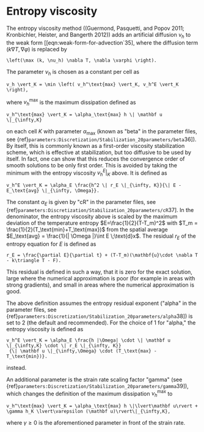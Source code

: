 
# Entropy viscosity

The entropy viscosity method ((Guermond, Pasquetti, and Popov 2011;
Kronbichler, Heister, and Bangerth 2012)) adds an artificial diffusion $\nu_h$
to the weak form [\[eqn:weak-form-for-advection`35], where the diffusion
term $\left (k\nabla T, \nabla \varphi \right)$ is replaced by
```{math}
\left(\max (k, \nu_h) \nabla T, \nabla \varphi \right).
```
The parameter
$\nu_h$ is chosen as a constant per cell as
```{math}
v_h \vert_K = \min \left( v_h^\text{max} \vert_K, v_h^E \vert_K \right),
```
where $v_h^\text{max}$ is the maximum dissipation defined as
```{math}
v_h^\text{max} \vert_K = \alpha_\text{max} h \| \mathbf u \|_{\infty,K}
```
 on
each cell $K$ with parameter $\alpha_\text{max}$ (known as "beta"
in the parameter files, see
{ref}`parameters:Discretization/Stabilization_20parameters/beta`36]). By
itself, this is commonly known as a first-order viscosity stabilization
scheme, which is effective at stabilization, but too diffusive to be used by
itself. In fact, one can show that this reduces the convergence order of
smooth solutions to be only first order. This is avoided by taking the minimum
with the entropy viscosity $v_h^E|_K$ above. It is defined as
```{math}
v_h^E \vert_K = \alpha_E \frac{h^2 \| r_E \|_{\infty, K}}{\| E - E_\text{avg} \|_{\infty, \Omega}}.
```
The constant $\alpha_E$ is given by "cR" in the parameter files,
see {ref}`parameters:Discretization/Stabilization_20parameters/cR`37]. In the
denominator, the entropy viscosity above is scaled by the maximum deviation of
the temperature entropy $E=\frac{1}{2}(T-T_m)^2$ with
$T_m = \frac{1}{2}(T_\text{min}+T_\text{max})$ from the spatial average
$E_\text{avg} = \frac{1}{| \Omega |}\int E \;\text{d}x$. The residual $r_E$ of
the entropy equation for $E$ is defined as
```{math}
r_E = \frac{\partial E}{\partial t} + (T-T_m)(\mathbf{u}\cdot \nabla T - k\triangle T - F).
```
This residual is defined in such a way, that it is zero for the exact
solution, large where the numerical approximation is poor (for example in
areas with strong gradients), and small in areas where the numerical
approximation is good.

The above definition assumes the entropy residual exponent
("alpha" in the parameter files, see
{ref}`parameters:Discretization/Stabilization_20parameters/alpha`38]) is set
to 2 (the default and recommended). For the choice of 1 for
"alpha," the entropy viscosity is defined as
```{math}
v_h^E \vert_K = \alpha_E \frac{h |\Omega| \cdot \| \mathbf u \|_{\infty,K} \cdot \| r_E \|_{\infty, K}}
 {\| \mathbf u \|_{\infty,\Omega} \cdot (T_\text{max} - T_\text{min})}.
 ```
instead.

An additional parameter is the strain rate scaling factor "gamma"
(see {ref}`parameters:Discretization/Stabilization_20parameters/gamma`39]),
which changes the definition of the maximum dissipation $\nu_h^\text{max}$ to
```{math}
v_h^\text{max} \vert_K = \alpha_\text{max} h \|\lvert\mathbf u\rvert + \gamma h_K \lvert\varepsilon (\mathbf u)\rvert\|_{\infty,K},
```
where $\gamma\geq 0$ is the aforementioned parameter in front of the strain
rate.
